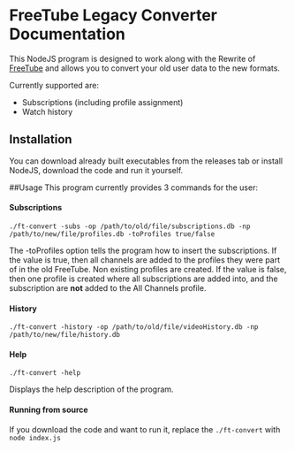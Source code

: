 # FreeTube Legacy Converter Documentation
This NodeJS program is designed to work along with the Rewrite of [FreeTube](https://github.com/FreeTubeApp/FreeTube) and allows you to convert your old user data to the new formats.

Currently supported are:
* Subscriptions (including profile assignment)
* Watch history


## Installation
You can download already built executables from the releases tab or install NodeJS, download the code and run it yourself.

##Usage
This program currently provides 3 commands for the user:
#### Subscriptions
`./ft-convert -subs -op /path/to/old/file/subscriptions.db -np /path/to/new/file/profiles.db -toProfiles true/false`

The -toProfiles option tells the program how to insert the subscriptions. If the value is true, then all channels are added to the profiles they were part of in the old FreeTube. Non existing profiles are created.
If the value is false, then one profile is created where all subscriptions are added into, and the subscription are **not** added to the All Channels profile.
 
 #### History
 `./ft-convert -history -op /path/to/old/file/videoHistory.db -np /path/to/new/file/history.db`
 
 #### Help
 `./ft-convert -help`
 
 Displays the help description of the program.

 #### Running from source
 If you download the code and want to run it, replace the `./ft-convert` with `node index.js`
